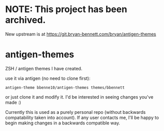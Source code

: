 # NOTE: This project has been archived.
New upstream is at https://git.bryan-bennett.com/bryan/antigen-themes

antigen-themes
==============

ZSH / antigen themes I have created.

use it via antigen (no need to clone first):

```
antigen-theme bbenne10/antigen-themes themes/bbennett
```

or just clone it and modify it. I'd be interested in seeing changes you've made :)

Currently this is used as a purely personal repo (without backwards compatability
taken into account). If any user contacts me, I'll be happy to begin making
changes in a backwards compatible way.
